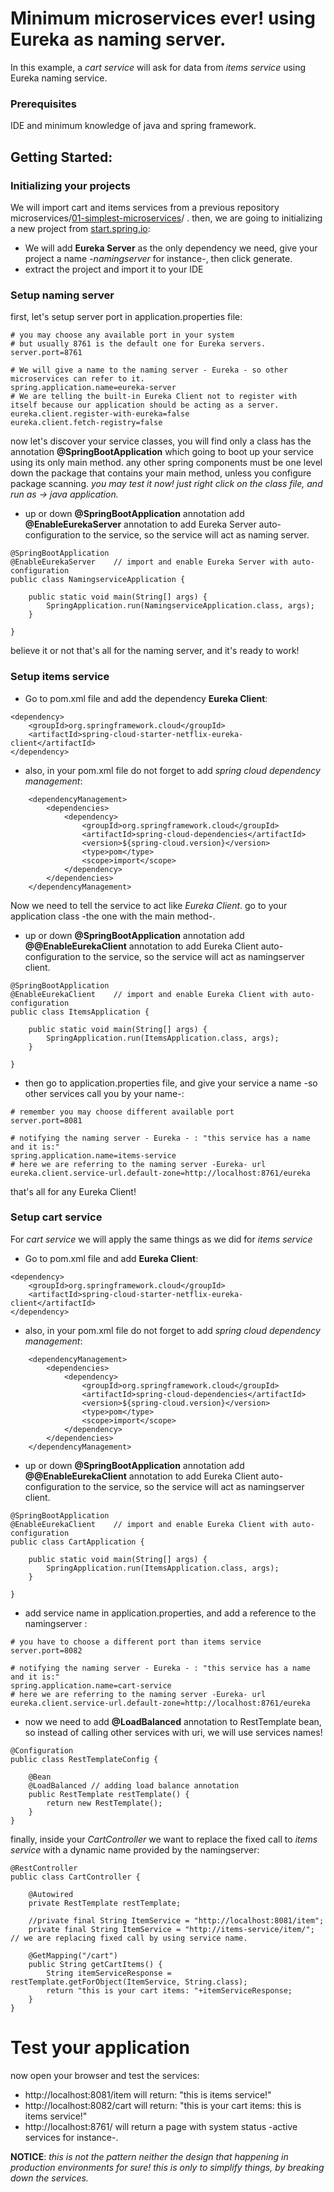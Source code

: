 
# Minimum microservices ever! using Eureka as naming server.

In this example, a *cart service* will ask for data from *items service* using Eureka naming service.


### Prerequisites

IDE and minimum knowledge of java and spring framework.


## Getting Started:

### Initializing your projects

We will import cart and items services from a previous repository microservices/[01-simplest-microservices](https://github.com/yyagoub/microservices/tree/master/01-simplest-microservices)/ .
then, we are going to initializing a new project from [start.spring.io](https://start.spring.io/):
* We will add **Eureka Server** as the only dependency we need, give your project a name -*namingserver* for instance-, then click generate.
* extract the project and import it to your IDE

### Setup naming server
first, let's setup server port in application.properties file:

```
# you may choose any available port in your system
# but usually 8761 is the default one for Eureka servers.
server.port=8761

# We will give a name to the naming server - Eureka - so other microservices can refer to it.
spring.application.name=eureka-server
# We are telling the built-in Eureka Client not to register with itself because our application should be acting as a server.
eureka.client.register-with-eureka=false
eureka.client.fetch-registry=false
```

now let's discover your service classes, you will find only a class has the annotation **@SpringBootApplication** which going to boot up your service using its only main method.
any other spring components must be one level down the package that contains your main method, unless you configure package scanning.
*you may test it now! just right click on the class file, and run as -> java application.*

- up or down **@SpringBootApplication** annotation add **@EnableEurekaServer** annotation to add Eureka Server auto-configuration to the service, so the service will act as naming server.

```
@SpringBootApplication
@EnableEurekaServer    // import and enable Eureka Server with auto-configuration
public class NamingserviceApplication {

	public static void main(String[] args) {
		SpringApplication.run(NamingserviceApplication.class, args);
	}

}
```

believe it or not that's all for the naming server, and it's ready to work!

### Setup items service
- Go to pom.xml file and add the dependency **Eureka Client**:

```
<dependency>
	<groupId>org.springframework.cloud</groupId>
	<artifactId>spring-cloud-starter-netflix-eureka-client</artifactId>
</dependency>
```

- also, in your pom.xml file do not forget to add *spring cloud dependency management*:

```
	<dependencyManagement>
		<dependencies>
			<dependency>
				<groupId>org.springframework.cloud</groupId>
				<artifactId>spring-cloud-dependencies</artifactId>
				<version>${spring-cloud.version}</version>
				<type>pom</type>
				<scope>import</scope>
			</dependency>
		</dependencies>
	</dependencyManagement>
```

Now we need to tell the service to act like *Eureka Client*. go to your application class -the one with the main method-.
- up or down **@SpringBootApplication** annotation add **@@EnableEurekaClient** annotation to add Eureka Client auto-configuration to the service, so the service will act as namingserver client.

```
@SpringBootApplication
@EnableEurekaClient    // import and enable Eureka Client with auto-configuration
public class ItemsApplication {

	public static void main(String[] args) {
		SpringApplication.run(ItemsApplication.class, args);
	}

}
```

- then go to application.properties file, and give your service a name -so other services call you by your name-:

```
# remember you may choose different available port
server.port=8081

# notifying the naming server - Eureka - : "this service has a name and it is:"
spring.application.name=items-service
# here we are referring to the naming server -Eureka- url
eureka.client.service-url.default-zone=http://localhost:8761/eureka
```

that's all for any Eureka Client!

### Setup cart service
For *cart service* we will apply the same things as we did for *items service*
- Go to pom.xml file and add **Eureka Client**:

```
<dependency>
	<groupId>org.springframework.cloud</groupId>
	<artifactId>spring-cloud-starter-netflix-eureka-client</artifactId>
</dependency>
```

- also, in your pom.xml file do not forget to add *spring cloud dependency management*:

```
	<dependencyManagement>
		<dependencies>
			<dependency>
				<groupId>org.springframework.cloud</groupId>
				<artifactId>spring-cloud-dependencies</artifactId>
				<version>${spring-cloud.version}</version>
				<type>pom</type>
				<scope>import</scope>
			</dependency>
		</dependencies>
	</dependencyManagement>
```

- up or down **@SpringBootApplication** annotation add **@@EnableEurekaClient** annotation to add Eureka Client auto-configuration to the service, so the service will act as namingserver client.

```
@SpringBootApplication
@EnableEurekaClient    // import and enable Eureka Client with auto-configuration
public class CartApplication {

	public static void main(String[] args) {
		SpringApplication.run(ItemsApplication.class, args);
	}

}
```

- add service name in application.properties, and add a reference to the namingserver :

```
# you have to choose a different port than items service
server.port=8082

# notifying the naming server - Eureka - : "this service has a name and it is:"
spring.application.name=cart-service
# here we are referring to the naming server -Eureka- url
eureka.client.service-url.default-zone=http://localhost:8761/eureka
```

- now we need to add **@LoadBalanced** annotation to RestTemplate bean, so instead of calling other services with uri, we will use services names!

```
@Configuration
public class RestTemplateConfig {

	@Bean
	@LoadBalanced // adding load balance annotation
	public RestTemplate restTemplate() {
		return new RestTemplate();
	}
}
```

finally, inside your *CartController* we want to replace the fixed call to *items service* with a dynamic name provided by the namingserver:

```
@RestController
public class CartController {

	@Autowired
	private RestTemplate restTemplate;

	//private final String ItemService = "http://localhost:8081/item";
	private final String ItemService = "http://items-service/item/"; // we are replacing fixed call by using service name.

	@GetMapping("/cart")
	public String getCartItems() {
		String itemServiceResponse = restTemplate.getForObject(ItemService, String.class);
		return "this is your cart items: "+itemServiceResponse;
	}
}
```

# Test your application
now open your browser and test the services:
* http://localhost:8081/item will return: "this is items service!"
* http://localhost:8082/cart will return: "this is your cart items: this is items service!"
* http://localhost:8761/	will return a page with system status -active services for instance-.





**NOTICE**: *this is not the pattern neither the design that happening in production environments for sure! this is only to simplify things, by breaking down the services.*
